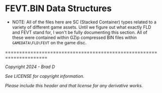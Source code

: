 # FEVT.BIN Data Structures

* NOTE: All of the files here are SC (Stacked Container) types related to a variety of different game assets. Until we figure out what exactly FLD and FEVT stand for, I won't be fully documenting this section. All of these were contained within GZip compressed BIN files within `GAMEDATA\FLD\FEVT` on the game disc.

=====================================================================

*Copyright 2024 - Brad D*

*See LICENSE for copyright information.*

*Please include this header and that license for any derivative works.*